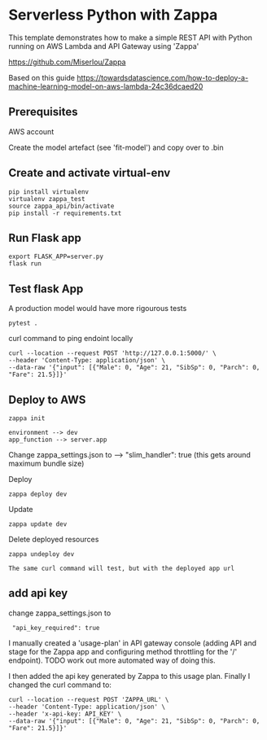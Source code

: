 # Serverless Python with Zappa

This template demonstrates how to make a simple REST API with Python running on AWS Lambda and API Gateway using 'Zappa'

https://github.com/Miserlou/Zappa

Based on this guide https://towardsdatascience.com/how-to-deploy-a-machine-learning-model-on-aws-lambda-24c36dcaed20

## Prerequisites

AWS account

Create the model artefact (see 'fit-model') and copy over to .bin

## Create and activate virtual-env

    pip install virtualenv
    virtualenv zappa_test
    source zappa_api/bin/activate
    pip install -r requirements.txt

## Run Flask app

    export FLASK_APP=server.py
    flask run

## Test flask App

A production model would have more rigourous tests

    pytest .

curl command to ping endoint locally

    curl --location --request POST 'http://127.0.0.1:5000/' \
    --header 'Content-Type: application/json' \
    --data-raw '{"input": [{"Male": 0, "Age": 21, "SibSp": 0, "Parch": 0, "Fare": 21.5}]}'

## Deploy to AWS

    zappa init

    environment --> dev
    app_function --> server.app

Change zappa_settings.json to --> "slim_handler": true (this gets around maximum bundle size)

Deploy

    zappa deploy dev

Update

    zappa update dev

Delete deployed resources

    zappa undeploy dev

    The same curl command will test, but with the deployed app url

## add api key

change zappa_settings.json to

     "api_key_required": true

I manually created a 'usage-plan' in API gateway console (adding API and stage for the Zappa app and configuring method throttling for the '/' endpoint). TODO work out more automated way of doing this.

I then added the api key generated by Zappa to this usage plan. Finally I changed the curl command to:

    curl --location --request POST 'ZAPPA_URL' \
    --header 'Content-Type: application/json' \
    --header 'x-api-key: API_KEY' \
    --data-raw '{"input": [{"Male": 0, "Age": 21, "SibSp": 0, "Parch": 0, "Fare": 21.5}]}'